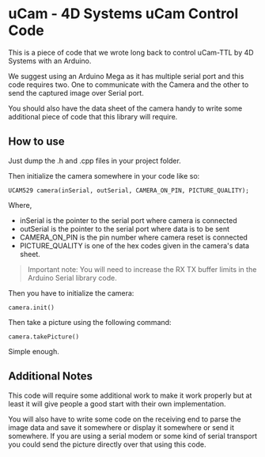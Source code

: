 uCam - 4D Systems uCam Control Code
====

This is a piece of code that we wrote long back to control uCam-TTL by 4D 
Systems with an Arduino.

We suggest using an Arduino Mega as it has multiple serial port and this code 
requires two. One to communicate with the Camera and the other to send the 
captured image over Serial port.

You should also have the data sheet of the camera handy to write some additional
piece of code that this library will require.


How to use
----

Just dump the .h and .cpp files in your project folder.

Then initialize the camera somewhere in your code like so:

    UCAM529 camera(inSerial, outSerial, CAMERA_ON_PIN, PICTURE_QUALITY);

Where,

* inSerial is the pointer to the serial port where camera is connected
* outSerial is the pointer to the serial port where data is to be sent
* CAMERA_ON_PIN is the pin number where camera reset is connected
* PICTURE_QUALITY is one of the hex codes given in the camera's data sheet.

> Important note: You will need to increase the RX TX buffer limits in the 
> Arduino Serial library code.

Then you have to initialize the camera:

    camera.init()
    
Then take a picture using the following command:

    camera.takePicture()
    
Simple enough.


Additional Notes
----

This code will require some additional work to make it work properly but at 
least it will give people a good start with their own implementation.

You will also have to write some code on the receiving end to parse the image 
data and save it somewhere or display it somewhere or send it somewhere. If you
are using a serial modem or some kind of serial transport you could send the 
picture directly over that using this code.


